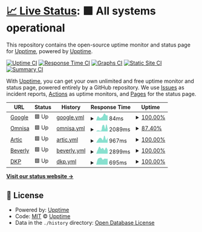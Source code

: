 # [📈 Live Status](https://demo.upptime.js.org): <!--live status--> **🟩 All systems operational**

This repository contains the open-source uptime monitor and status page for [Upptime](https://upptime.js.org), powered by [Upptime](https://github.com/upptime/upptime).

[![Uptime CI](https://github.com/mauroxReyes/upptime-phoenix-webs/workflows/Uptime%20CI/badge.svg)](https://github.com/mauroxReyes/upptime-phoenix-webs/actions?query=workflow%3A%22Uptime+CI%22)
[![Response Time CI](https://github.com/mauroxReyes/upptime-phoenix-webs/workflows/Response%20Time%20CI/badge.svg)](https://github.com/mauroxReyes/upptime-phoenix-webs/actions?query=workflow%3A%22Response+Time+CI%22)
[![Graphs CI](https://github.com/mauroxReyes/upptime-phoenix-webs/workflows/Graphs%20CI/badge.svg)](https://github.com/mauroxReyes/upptime-phoenix-webs/actions?query=workflow%3A%22Graphs+CI%22)
[![Static Site CI](https://github.com/mauroxReyes/upptime-phoenix-webs/workflows/Static%20Site%20CI/badge.svg)](https://github.com/mauroxReyes/upptime-phoenix-webs/actions?query=workflow%3A%22Static+Site+CI%22)
[![Summary CI](https://github.com/mauroxReyes/upptime-phoenix-webs/workflows/Summary%20CI/badge.svg)](https://github.com/mauroxReyes/upptime-phoenix-webs/actions?query=workflow%3A%22Summary+CI%22)

With [Upptime](https://upptime.js.org), you can get your own unlimited and free uptime monitor and status page, powered entirely by a GitHub repository. We use [Issues](https://github.com/upptime/upptime/issues) as incident reports, [Actions](https://github.com/mauroxReyes/upptime-phoenix-webs/actions) as uptime monitors, and [Pages](https://demo.upptime.js.org) for the status page.

<!--start: status pages-->
<!-- This summary is generated by Upptime (https://github.com/upptime/upptime) -->
<!-- Do not edit this manually, your changes will be overwritten -->
<!-- prettier-ignore -->
| URL | Status | History | Response Time | Uptime |
| --- | ------ | ------- | ------------- | ------ |
| <img alt="" src="https://favicons.githubusercontent.com/www.google.com" height="13"> [Google](https://www.google.com) | 🟩 Up | [google.yml](https://github.com/mauroxReyes/upptime-phoenix-webs/commits/HEAD/history/google.yml) | <details><summary><img alt="Response time graph" src="./graphs/google/response-time-week.png" height="20"> 84ms</summary><br><a href="https://demo.upptime.js.org/history/google"><img alt="Response time 83" src="https://img.shields.io/endpoint?url=https%3A%2F%2Fraw.githubusercontent.com%2FmauroxReyes%2Fupptime-phoenix-webs%2FHEAD%2Fapi%2Fgoogle%2Fresponse-time.json"></a><br><a href="https://demo.upptime.js.org/history/google"><img alt="24-hour response time 102" src="https://img.shields.io/endpoint?url=https%3A%2F%2Fraw.githubusercontent.com%2FmauroxReyes%2Fupptime-phoenix-webs%2FHEAD%2Fapi%2Fgoogle%2Fresponse-time-day.json"></a><br><a href="https://demo.upptime.js.org/history/google"><img alt="7-day response time 84" src="https://img.shields.io/endpoint?url=https%3A%2F%2Fraw.githubusercontent.com%2FmauroxReyes%2Fupptime-phoenix-webs%2FHEAD%2Fapi%2Fgoogle%2Fresponse-time-week.json"></a><br><a href="https://demo.upptime.js.org/history/google"><img alt="30-day response time 86" src="https://img.shields.io/endpoint?url=https%3A%2F%2Fraw.githubusercontent.com%2FmauroxReyes%2Fupptime-phoenix-webs%2FHEAD%2Fapi%2Fgoogle%2Fresponse-time-month.json"></a><br><a href="https://demo.upptime.js.org/history/google"><img alt="1-year response time 83" src="https://img.shields.io/endpoint?url=https%3A%2F%2Fraw.githubusercontent.com%2FmauroxReyes%2Fupptime-phoenix-webs%2FHEAD%2Fapi%2Fgoogle%2Fresponse-time-year.json"></a></details> | <details><summary><a href="https://demo.upptime.js.org/history/google">100.00%</a></summary><a href="https://demo.upptime.js.org/history/google"><img alt="All-time uptime 100.00%" src="https://img.shields.io/endpoint?url=https%3A%2F%2Fraw.githubusercontent.com%2FmauroxReyes%2Fupptime-phoenix-webs%2FHEAD%2Fapi%2Fgoogle%2Fuptime.json"></a><br><a href="https://demo.upptime.js.org/history/google"><img alt="24-hour uptime 100.00%" src="https://img.shields.io/endpoint?url=https%3A%2F%2Fraw.githubusercontent.com%2FmauroxReyes%2Fupptime-phoenix-webs%2FHEAD%2Fapi%2Fgoogle%2Fuptime-day.json"></a><br><a href="https://demo.upptime.js.org/history/google"><img alt="7-day uptime 100.00%" src="https://img.shields.io/endpoint?url=https%3A%2F%2Fraw.githubusercontent.com%2FmauroxReyes%2Fupptime-phoenix-webs%2FHEAD%2Fapi%2Fgoogle%2Fuptime-week.json"></a><br><a href="https://demo.upptime.js.org/history/google"><img alt="30-day uptime 100.00%" src="https://img.shields.io/endpoint?url=https%3A%2F%2Fraw.githubusercontent.com%2FmauroxReyes%2Fupptime-phoenix-webs%2FHEAD%2Fapi%2Fgoogle%2Fuptime-month.json"></a><br><a href="https://demo.upptime.js.org/history/google"><img alt="1-year uptime 100.00%" src="https://img.shields.io/endpoint?url=https%3A%2F%2Fraw.githubusercontent.com%2FmauroxReyes%2Fupptime-phoenix-webs%2FHEAD%2Fapi%2Fgoogle%2Fuptime-year.json"></a></details>
| <img alt="" src="https://favicons.githubusercontent.com/omnisaservicios.com" height="13"> [Omnisa](https://omnisaservicios.com/) | 🟩 Up | [omnisa.yml](https://github.com/mauroxReyes/upptime-phoenix-webs/commits/HEAD/history/omnisa.yml) | <details><summary><img alt="Response time graph" src="./graphs/omnisa/response-time-week.png" height="20"> 2089ms</summary><br><a href="https://demo.upptime.js.org/history/omnisa"><img alt="Response time 2121" src="https://img.shields.io/endpoint?url=https%3A%2F%2Fraw.githubusercontent.com%2FmauroxReyes%2Fupptime-phoenix-webs%2FHEAD%2Fapi%2Fomnisa%2Fresponse-time.json"></a><br><a href="https://demo.upptime.js.org/history/omnisa"><img alt="24-hour response time 3527" src="https://img.shields.io/endpoint?url=https%3A%2F%2Fraw.githubusercontent.com%2FmauroxReyes%2Fupptime-phoenix-webs%2FHEAD%2Fapi%2Fomnisa%2Fresponse-time-day.json"></a><br><a href="https://demo.upptime.js.org/history/omnisa"><img alt="7-day response time 2089" src="https://img.shields.io/endpoint?url=https%3A%2F%2Fraw.githubusercontent.com%2FmauroxReyes%2Fupptime-phoenix-webs%2FHEAD%2Fapi%2Fomnisa%2Fresponse-time-week.json"></a><br><a href="https://demo.upptime.js.org/history/omnisa"><img alt="30-day response time 2158" src="https://img.shields.io/endpoint?url=https%3A%2F%2Fraw.githubusercontent.com%2FmauroxReyes%2Fupptime-phoenix-webs%2FHEAD%2Fapi%2Fomnisa%2Fresponse-time-month.json"></a><br><a href="https://demo.upptime.js.org/history/omnisa"><img alt="1-year response time 2121" src="https://img.shields.io/endpoint?url=https%3A%2F%2Fraw.githubusercontent.com%2FmauroxReyes%2Fupptime-phoenix-webs%2FHEAD%2Fapi%2Fomnisa%2Fresponse-time-year.json"></a></details> | <details><summary><a href="https://demo.upptime.js.org/history/omnisa">87.40%</a></summary><a href="https://demo.upptime.js.org/history/omnisa"><img alt="All-time uptime 75.98%" src="https://img.shields.io/endpoint?url=https%3A%2F%2Fraw.githubusercontent.com%2FmauroxReyes%2Fupptime-phoenix-webs%2FHEAD%2Fapi%2Fomnisa%2Fuptime.json"></a><br><a href="https://demo.upptime.js.org/history/omnisa"><img alt="24-hour uptime 100.00%" src="https://img.shields.io/endpoint?url=https%3A%2F%2Fraw.githubusercontent.com%2FmauroxReyes%2Fupptime-phoenix-webs%2FHEAD%2Fapi%2Fomnisa%2Fuptime-day.json"></a><br><a href="https://demo.upptime.js.org/history/omnisa"><img alt="7-day uptime 87.40%" src="https://img.shields.io/endpoint?url=https%3A%2F%2Fraw.githubusercontent.com%2FmauroxReyes%2Fupptime-phoenix-webs%2FHEAD%2Fapi%2Fomnisa%2Fuptime-week.json"></a><br><a href="https://demo.upptime.js.org/history/omnisa"><img alt="30-day uptime 96.60%" src="https://img.shields.io/endpoint?url=https%3A%2F%2Fraw.githubusercontent.com%2FmauroxReyes%2Fupptime-phoenix-webs%2FHEAD%2Fapi%2Fomnisa%2Fuptime-month.json"></a><br><a href="https://demo.upptime.js.org/history/omnisa"><img alt="1-year uptime 75.98%" src="https://img.shields.io/endpoint?url=https%3A%2F%2Fraw.githubusercontent.com%2FmauroxReyes%2Fupptime-phoenix-webs%2FHEAD%2Fapi%2Fomnisa%2Fuptime-year.json"></a></details>
| <img alt="" src="https://favicons.githubusercontent.com/rticcoolers.net" height="13"> [Artic](https://rticcoolers.net/) | 🟩 Up | [artic.yml](https://github.com/mauroxReyes/upptime-phoenix-webs/commits/HEAD/history/artic.yml) | <details><summary><img alt="Response time graph" src="./graphs/artic/response-time-week.png" height="20"> 967ms</summary><br><a href="https://demo.upptime.js.org/history/artic"><img alt="Response time 1003" src="https://img.shields.io/endpoint?url=https%3A%2F%2Fraw.githubusercontent.com%2FmauroxReyes%2Fupptime-phoenix-webs%2FHEAD%2Fapi%2Fartic%2Fresponse-time.json"></a><br><a href="https://demo.upptime.js.org/history/artic"><img alt="24-hour response time 566" src="https://img.shields.io/endpoint?url=https%3A%2F%2Fraw.githubusercontent.com%2FmauroxReyes%2Fupptime-phoenix-webs%2FHEAD%2Fapi%2Fartic%2Fresponse-time-day.json"></a><br><a href="https://demo.upptime.js.org/history/artic"><img alt="7-day response time 967" src="https://img.shields.io/endpoint?url=https%3A%2F%2Fraw.githubusercontent.com%2FmauroxReyes%2Fupptime-phoenix-webs%2FHEAD%2Fapi%2Fartic%2Fresponse-time-week.json"></a><br><a href="https://demo.upptime.js.org/history/artic"><img alt="30-day response time 988" src="https://img.shields.io/endpoint?url=https%3A%2F%2Fraw.githubusercontent.com%2FmauroxReyes%2Fupptime-phoenix-webs%2FHEAD%2Fapi%2Fartic%2Fresponse-time-month.json"></a><br><a href="https://demo.upptime.js.org/history/artic"><img alt="1-year response time 1003" src="https://img.shields.io/endpoint?url=https%3A%2F%2Fraw.githubusercontent.com%2FmauroxReyes%2Fupptime-phoenix-webs%2FHEAD%2Fapi%2Fartic%2Fresponse-time-year.json"></a></details> | <details><summary><a href="https://demo.upptime.js.org/history/artic">100.00%</a></summary><a href="https://demo.upptime.js.org/history/artic"><img alt="All-time uptime 99.64%" src="https://img.shields.io/endpoint?url=https%3A%2F%2Fraw.githubusercontent.com%2FmauroxReyes%2Fupptime-phoenix-webs%2FHEAD%2Fapi%2Fartic%2Fuptime.json"></a><br><a href="https://demo.upptime.js.org/history/artic"><img alt="24-hour uptime 100.00%" src="https://img.shields.io/endpoint?url=https%3A%2F%2Fraw.githubusercontent.com%2FmauroxReyes%2Fupptime-phoenix-webs%2FHEAD%2Fapi%2Fartic%2Fuptime-day.json"></a><br><a href="https://demo.upptime.js.org/history/artic"><img alt="7-day uptime 100.00%" src="https://img.shields.io/endpoint?url=https%3A%2F%2Fraw.githubusercontent.com%2FmauroxReyes%2Fupptime-phoenix-webs%2FHEAD%2Fapi%2Fartic%2Fuptime-week.json"></a><br><a href="https://demo.upptime.js.org/history/artic"><img alt="30-day uptime 99.55%" src="https://img.shields.io/endpoint?url=https%3A%2F%2Fraw.githubusercontent.com%2FmauroxReyes%2Fupptime-phoenix-webs%2FHEAD%2Fapi%2Fartic%2Fuptime-month.json"></a><br><a href="https://demo.upptime.js.org/history/artic"><img alt="1-year uptime 99.64%" src="https://img.shields.io/endpoint?url=https%3A%2F%2Fraw.githubusercontent.com%2FmauroxReyes%2Fupptime-phoenix-webs%2FHEAD%2Fapi%2Fartic%2Fuptime-year.json"></a></details>
| <img alt="" src="https://favicons.githubusercontent.com/beverlyhillssa.com" height="13"> [Beverly](https://beverlyhillssa.com/) | 🟩 Up | [beverly.yml](https://github.com/mauroxReyes/upptime-phoenix-webs/commits/HEAD/history/beverly.yml) | <details><summary><img alt="Response time graph" src="./graphs/beverly/response-time-week.png" height="20"> 2899ms</summary><br><a href="https://demo.upptime.js.org/history/beverly"><img alt="Response time 1674" src="https://img.shields.io/endpoint?url=https%3A%2F%2Fraw.githubusercontent.com%2FmauroxReyes%2Fupptime-phoenix-webs%2FHEAD%2Fapi%2Fbeverly%2Fresponse-time.json"></a><br><a href="https://demo.upptime.js.org/history/beverly"><img alt="24-hour response time 2257" src="https://img.shields.io/endpoint?url=https%3A%2F%2Fraw.githubusercontent.com%2FmauroxReyes%2Fupptime-phoenix-webs%2FHEAD%2Fapi%2Fbeverly%2Fresponse-time-day.json"></a><br><a href="https://demo.upptime.js.org/history/beverly"><img alt="7-day response time 2899" src="https://img.shields.io/endpoint?url=https%3A%2F%2Fraw.githubusercontent.com%2FmauroxReyes%2Fupptime-phoenix-webs%2FHEAD%2Fapi%2Fbeverly%2Fresponse-time-week.json"></a><br><a href="https://demo.upptime.js.org/history/beverly"><img alt="30-day response time 1879" src="https://img.shields.io/endpoint?url=https%3A%2F%2Fraw.githubusercontent.com%2FmauroxReyes%2Fupptime-phoenix-webs%2FHEAD%2Fapi%2Fbeverly%2Fresponse-time-month.json"></a><br><a href="https://demo.upptime.js.org/history/beverly"><img alt="1-year response time 1674" src="https://img.shields.io/endpoint?url=https%3A%2F%2Fraw.githubusercontent.com%2FmauroxReyes%2Fupptime-phoenix-webs%2FHEAD%2Fapi%2Fbeverly%2Fresponse-time-year.json"></a></details> | <details><summary><a href="https://demo.upptime.js.org/history/beverly">100.00%</a></summary><a href="https://demo.upptime.js.org/history/beverly"><img alt="All-time uptime 80.48%" src="https://img.shields.io/endpoint?url=https%3A%2F%2Fraw.githubusercontent.com%2FmauroxReyes%2Fupptime-phoenix-webs%2FHEAD%2Fapi%2Fbeverly%2Fuptime.json"></a><br><a href="https://demo.upptime.js.org/history/beverly"><img alt="24-hour uptime 100.00%" src="https://img.shields.io/endpoint?url=https%3A%2F%2Fraw.githubusercontent.com%2FmauroxReyes%2Fupptime-phoenix-webs%2FHEAD%2Fapi%2Fbeverly%2Fuptime-day.json"></a><br><a href="https://demo.upptime.js.org/history/beverly"><img alt="7-day uptime 100.00%" src="https://img.shields.io/endpoint?url=https%3A%2F%2Fraw.githubusercontent.com%2FmauroxReyes%2Fupptime-phoenix-webs%2FHEAD%2Fapi%2Fbeverly%2Fuptime-week.json"></a><br><a href="https://demo.upptime.js.org/history/beverly"><img alt="30-day uptime 89.05%" src="https://img.shields.io/endpoint?url=https%3A%2F%2Fraw.githubusercontent.com%2FmauroxReyes%2Fupptime-phoenix-webs%2FHEAD%2Fapi%2Fbeverly%2Fuptime-month.json"></a><br><a href="https://demo.upptime.js.org/history/beverly"><img alt="1-year uptime 80.48%" src="https://img.shields.io/endpoint?url=https%3A%2F%2Fraw.githubusercontent.com%2FmauroxReyes%2Fupptime-phoenix-webs%2FHEAD%2Fapi%2Fbeverly%2Fuptime-year.json"></a></details>
| <img alt="" src="https://favicons.githubusercontent.com/dkplatam.com" height="13"> [DKP](https://dkplatam.com/) | 🟩 Up | [dkp.yml](https://github.com/mauroxReyes/upptime-phoenix-webs/commits/HEAD/history/dkp.yml) | <details><summary><img alt="Response time graph" src="./graphs/dkp/response-time-week.png" height="20"> 695ms</summary><br><a href="https://demo.upptime.js.org/history/dkp"><img alt="Response time 649" src="https://img.shields.io/endpoint?url=https%3A%2F%2Fraw.githubusercontent.com%2FmauroxReyes%2Fupptime-phoenix-webs%2FHEAD%2Fapi%2Fdkp%2Fresponse-time.json"></a><br><a href="https://demo.upptime.js.org/history/dkp"><img alt="24-hour response time 630" src="https://img.shields.io/endpoint?url=https%3A%2F%2Fraw.githubusercontent.com%2FmauroxReyes%2Fupptime-phoenix-webs%2FHEAD%2Fapi%2Fdkp%2Fresponse-time-day.json"></a><br><a href="https://demo.upptime.js.org/history/dkp"><img alt="7-day response time 695" src="https://img.shields.io/endpoint?url=https%3A%2F%2Fraw.githubusercontent.com%2FmauroxReyes%2Fupptime-phoenix-webs%2FHEAD%2Fapi%2Fdkp%2Fresponse-time-week.json"></a><br><a href="https://demo.upptime.js.org/history/dkp"><img alt="30-day response time 650" src="https://img.shields.io/endpoint?url=https%3A%2F%2Fraw.githubusercontent.com%2FmauroxReyes%2Fupptime-phoenix-webs%2FHEAD%2Fapi%2Fdkp%2Fresponse-time-month.json"></a><br><a href="https://demo.upptime.js.org/history/dkp"><img alt="1-year response time 649" src="https://img.shields.io/endpoint?url=https%3A%2F%2Fraw.githubusercontent.com%2FmauroxReyes%2Fupptime-phoenix-webs%2FHEAD%2Fapi%2Fdkp%2Fresponse-time-year.json"></a></details> | <details><summary><a href="https://demo.upptime.js.org/history/dkp">100.00%</a></summary><a href="https://demo.upptime.js.org/history/dkp"><img alt="All-time uptime 97.97%" src="https://img.shields.io/endpoint?url=https%3A%2F%2Fraw.githubusercontent.com%2FmauroxReyes%2Fupptime-phoenix-webs%2FHEAD%2Fapi%2Fdkp%2Fuptime.json"></a><br><a href="https://demo.upptime.js.org/history/dkp"><img alt="24-hour uptime 100.00%" src="https://img.shields.io/endpoint?url=https%3A%2F%2Fraw.githubusercontent.com%2FmauroxReyes%2Fupptime-phoenix-webs%2FHEAD%2Fapi%2Fdkp%2Fuptime-day.json"></a><br><a href="https://demo.upptime.js.org/history/dkp"><img alt="7-day uptime 100.00%" src="https://img.shields.io/endpoint?url=https%3A%2F%2Fraw.githubusercontent.com%2FmauroxReyes%2Fupptime-phoenix-webs%2FHEAD%2Fapi%2Fdkp%2Fuptime-week.json"></a><br><a href="https://demo.upptime.js.org/history/dkp"><img alt="30-day uptime 99.55%" src="https://img.shields.io/endpoint?url=https%3A%2F%2Fraw.githubusercontent.com%2FmauroxReyes%2Fupptime-phoenix-webs%2FHEAD%2Fapi%2Fdkp%2Fuptime-month.json"></a><br><a href="https://demo.upptime.js.org/history/dkp"><img alt="1-year uptime 97.97%" src="https://img.shields.io/endpoint?url=https%3A%2F%2Fraw.githubusercontent.com%2FmauroxReyes%2Fupptime-phoenix-webs%2FHEAD%2Fapi%2Fdkp%2Fuptime-year.json"></a></details>

<!--end: status pages-->

[**Visit our status website →**](https://demo.upptime.js.org)

## 📄 License

- Powered by: [Upptime](https://github.com/upptime/upptime)
- Code: [MIT](./LICENSE) © [Upptime](https://upptime.js.org)
- Data in the `./history` directory: [Open Database License](https://opendatacommons.org/licenses/odbl/1-0/)
